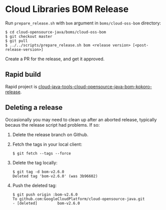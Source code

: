 # Cloud Libraries BOM Release

Run `prepare_release.sh` with `bom` argument in `boms/cloud-oss-bom` directory:

```
$ cd cloud-opensource-java/boms/cloud-oss-bom
$ git checkout master
$ git pull
$ ../../scripts/prepare_release.sh bom <release version> [<post-release-version>]
```

Create a PR for the release, and get it approved.

## Rapid build

Rapid project is [cloud-java-tools-cloud-opensource-java-bom-kokoro-release](
http://rapid/cloud-java-tools-cloud-opensource-java-bom-kokoro-release).

## Deleting a release

Occasionally you may need to clean up after an aborted release, typically becaus the release script had
problems. If so:

1. Delete the release branch on Github.

2. Fetch the tags in your local client:

   `$ git fetch --tags --force`
     
3. Delete the tag locally:

   ```
   $ git tag -d bom-v2.6.0
   Deleted tag 'bom-v2.6.0' (was 3b96602)
   ```

4. Push the deleted tag:
   
   ```
   $ git push origin :bom-v2.6.0
   To github.com:GoogleCloudPlatform/cloud-opensource-java.git
   - [deleted]         bom-v2.6.0
   ```
